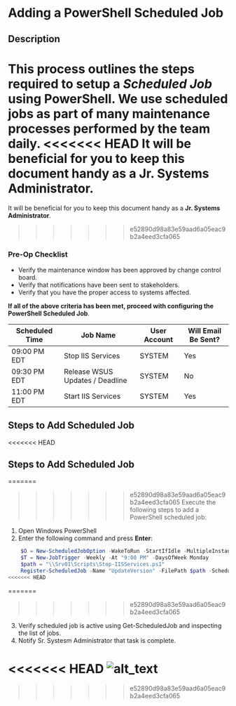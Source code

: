 # Adding a PowerShell Scheduled Job

## Description

This process outlines the steps required to setup a *Scheduled Job* using **PowerShell**. 
We use scheduled jobs as part of many maintenance processes performed by the team daily.
<<<<<<< HEAD
It will be beneficial for you to keep this document handy as a **Jr. Systems Administrator**. 
=======
It will be beneficial for you to keep this document handy as a **Jr. Systems Administrator**.
>>>>>>> e52890d98a83e59aad6a05eac9b2a4eed3cfa065

### Pre-Op Checklist

- Verify the maintenance window has been approved by change control board.
- Verify that notifications have been sent to stakeholders.
- Verify that you have the proper access to systems affected.

**If all of the above criteria has been met, proceed with configuring the PowerShell Scheduled Job**.

| Scheduled Time | Job Name | User Account | Will Email Be Sent? |
|---|---|---|---|
| 09:00 PM EDT | Stop IIS Services | SYSTEM | Yes |
| 09:30 PM EDT | Release WSUS Updates / Deadline | SYSTEM | No |
| 11:00 PM EDT | Start IIS Services | SYSTEM | Yes |

## Steps to Add Scheduled Job

<<<<<<< HEAD
## Steps to Add Scheduled Job

=======
>>>>>>> e52890d98a83e59aad6a05eac9b2a4eed3cfa065
Execute the following steps to add a PowerShell scheduled job:

1. Open Windows PowerShell
2. Enter the following command and press **Enter**: 
```powershell
    $O = New-ScheduledJobOption -WakeToRun -StartIfIdle -MultipleInstancePolicy Queue
    $T = New-JobTrigger -Weekly -At "9:00 PM" -DaysOfWeek Monday
    $path = "\\Srv01\Scripts\Stop-IISServices.ps1"
    Register-ScheduledJob -Name "UpdateVersion" -FilePath $path -ScheduledJobOption $O -Trigger $T
<<<<<<< HEAD
```
=======
>>>>>>> e52890d98a83e59aad6a05eac9b2a4eed3cfa065

3. Verify scheduled job is active using Get-ScheduledJob and inspecting the list of jobs.
4. Notify Sr. Systesm Administrator that task is complete.

<<<<<<< HEAD
![alt_text](https://happyologist.co.uk/wp-content/uploads/happy.jpeg)
=======
>>>>>>> e52890d98a83e59aad6a05eac9b2a4eed3cfa065
